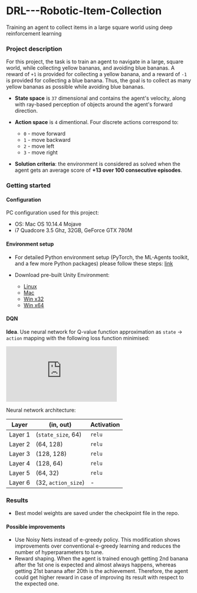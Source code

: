 # DRL---Robotic-Item-Collection
Training an agent to collect items in a large square world using deep reinforcement learning

### Project description

For this project, the task is to train an agent to navigate in a large, square world, while collecting yellow bananas, and avoiding blue bananas. A reward of `+1` is provided for collecting a yellow banana, and a reward of `-1` is provided for collecting a blue banana. Thus, the goal is to collect as many yellow bananas as possible while avoiding blue bananas.

- **State space** is `37` dimensional and contains the agent's velocity, along with ray-based perception of objects around the agent's forward direction. 

- **Action space** is `4` dimentional. Four discrete actions correspond to:
  - `0` - move forward
  - `1` - move backward
  - `2` - move left
  - `3` - move right

- **Solution criteria**: the environment is considered as solved when the agent gets an average score of **+13 over 100 consecutive episodes**.

### Getting started

#### Configuration

PC configuration used for this project:
- OS: Mac OS 10.14.4 Mojave
- i7 Quadcore 3.5 Ghz, 32GB, GeForce GTX 780M

#### Environment setup

- For detailed Python environment setup (PyTorch, the ML-Agents toolkit, and a few more Python packages) please follow these steps: [link](https://github.com/udacity/deep-reinforcement-learning#dependencies)

- Download pre-built Unity Environment:
  - [Linux](https://s3-us-west-1.amazonaws.com/udacity-drlnd/P1/Banana/Banana_Linux.zip)
  - [Mac](https://s3-us-west-1.amazonaws.com/udacity-drlnd/P1/Banana/Banana.app.zip)
  - [Win x32](https://s3-us-west-1.amazonaws.com/udacity-drlnd/P1/Banana/Banana_Windows_x86.zip)
  - [Win x64](https://s3-us-west-1.amazonaws.com/udacity-drlnd/P1/Banana/Banana_Windows_x86_64.zip)

#### DQN

**Idea**. Use neural network for Q-value function approximation as `state` -> `action` mapping with the following loss function minimised:

![equation](http://latex.codecogs.com/gif.latex?MSE%28r_%7Bt&plus;1%7D&plus;%5Cgamma%20%5Cmax_%7Ba%7DQ%5Et%28s_%7Bt&plus;1%7D%2C%20a%29-Q%28s_%7Bt%7D%2C%20a_%7Bt%7D%29%29)

Neural network architecture:

| Layer   | (in, out)          | Activation|
|---------|--------------------|-----------|
| Layer 1 | (`state_size`, 64) | `relu`|
| Layer 2 | (64, 128) | `relu` |
| Layer 3 | (128, 128)| `relu` |
| Layer 4 | (128, 64) | `relu` |
| Layer 5 | (64, 32)  | `relu` |
| Layer 6 | (32, `action_size`)| - |

### Results
 - Best model weights are saved under the checkpoint file in the repo.

#### Possible improvements

- Use Noisy Nets instead of e-greedy policy. This modification shows improvements over conventional e-greedy learning and reduces the number of hyperparameters to tune. 
- Reward shaping. When the agent is trained enough getting 2nd banana after the 1st one is expected and almost always happens, whereas getting 21st banana after 20th is the achievement. Therefore, the agent could get higher reward in case of improving its result with respect to the expected one.
